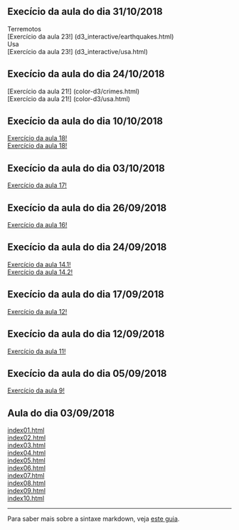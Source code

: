 ## Execício da aula do dia 31/10/2018
Terremotos <br>
[Exercício da aula 23!] (d3_interactive/earthquakes.html) <br>
Usa <br>
[Exercício da aula 23!] (d3_interactive/usa.html) <br>

## Execício da aula do dia 24/10/2018
[Exercício da aula 21!] (color-d3/crimes.html) <br>
[Exercício da aula 21!] (color-d3/usa.html) <br>

## Execício da aula do dia 10/10/2018
[Exercício da aula 18!](d3_networks_trees/songs.html)<br>
[Exercício da aula 18!](d3_networks_trees/lesmiserables.html)<br>

## Execício da aula do dia 03/10/2018
[Exercício da aula 17!](d3_chicago_earthquake/chicago.html)<br>

## Execício da aula do dia 26/09/2018
[Exercício da aula 16!](d3_crossfilter_2/earthquakes.html)<br>

## Execício da aula do dia 24/09/2018
[Exercício da aula 14.1!](d3_crossfilter/teslaFace.html)<br>
[Exercício da aula 14.2!](d3_crossfilter/movies_d3_dc.html)<br>

## Execício da aula do dia 17/09/2018
[Exercício da aula 12!](d3_update/01_scatterplot.html)<br>

## Execício da aula do dia 12/09/2018
[Exercício da aula 11!](d3_scale/movie_scatter.html)<br>


## Execício da aula do dia 05/09/2018
[Exercício da aula 9!](d3_intro/movies_d3.html)<br>

## Aula do dia 03/09/2018

[index01.html](basic/index01.html)<br>
[index02.html](basic/index02.html)<br>
[index03.html](basic/index03.html)<br>
[index04.html](basic/index04.html)<br>
[index05.html](basic/index05.html)<br>
[index06.html](basic/index06.html)<br>
[index07.html](basic/index07.html)<br>
[index08.html](basic/index08.html)<br>
[index09.html](basic/index09.html)<br>
[index10.html](basic/index10.html)<br>

---

Para saber mais sobre a sintaxe markdown, veja [este guia](https://guides.github.com/features/mastering-markdown/).
